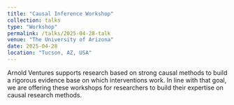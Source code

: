 ```yaml
---
title: "Causal Inference Workshop"
collection: talks
type: "Workshop"
permalink: /talks/2025-04-28-talk
venue: "The University of Arizona"
date: 2025-04-28
location: "Tucson, AZ, USA"
---
```


Arnold Ventures supports research based on strong causal methods to build a rigorous evidence base on which interventions work. In line with that goal, we are offering these workshops for researchers to build their expertise on causal research methods.
